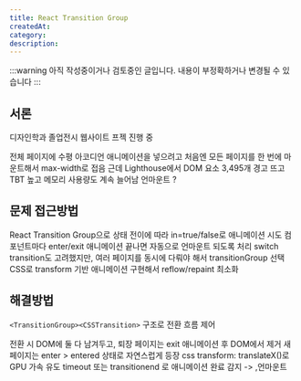 ```yaml
---
title: React Transition Group
createdAt:
category:
description:
---
```


:::warning
아직 작성중이거나 검토중인 글입니다. 내용이 부정확하거나 변경될 수 있습니다
:::

## 서론

디자인학과 졸업전시 웹사이트 프젝 진행 중

전체 페이지에 수평 아코디언 애니메이션을 넣으려고
처음엔 모든 페이지를 한 번에 마운트해서 max-width로 접음
근데 Lighthouse에서 DOM 요소 3,495개 경고 뜨고
TBT 높고 메모리 사용량도 계속 늘어남
언마운트 ?

## 문제 접근방법

React Transition Group으로 상태 전이에 따라 in=true/false로 애니메이션 시도
컴포넌트마다 enter/exit 애니메이션 끝나면 자동으로 언마운트 되도록 처리
switch transition도 고려했지만, 여러 페이지를 동시에 다뤄야 해서 transitionGroup 선택
CSS로 transform 기반 애니메이션 구현해서 reflow/repaint 최소화

## 해결방법

`<TransitionGroup><CSSTransition>` 구조로 전환 흐름 제어

전환 시 DOM에 둘 다 남겨두고, 퇴장 페이지는 exit 애니메이션 후 DOM에서 제거
새 페이지는 enter > entered 상태로 자연스럽게 등장
css transform: translateX()로 GPU 가속 유도
timeout 또는 transitionend 로 애니메이션 완료 감지 -> ,언마운트
